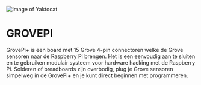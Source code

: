 ![Image of Yaktocat](https://www.thelab.sg/wordpress/wp-content/uploads/Grove-Pi.2.jpg)

# GROVEPI

GrovePi+ is een board met 15 Grove 4-pin connectoren welke de Grove sensoren naar de Raspberry Pi brengen. Het is een eenvoudig aan te sluiten en te gebruiken modulair systeem voor hardware hacking met de Raspberry Pi. Solderen of breadboards zijn overbodig, plug je Grove sensoren simpelweg in de GrovePi+ en je kunt direct beginnen met programmeren.

